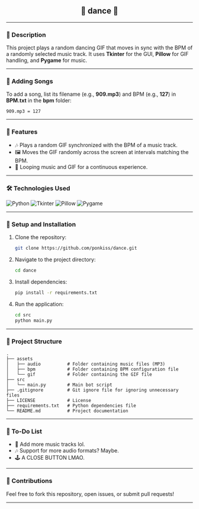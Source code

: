 <h2 align="center">🪩 dance 🪩</h2>

---

### 🚀 Description
This project plays a random dancing GIF that moves in sync with the BPM of a randomly selected music track. It uses **Tkinter** for the GUI, **Pillow** for GIF handling, and **Pygame** for music.

---

### 🎵 Adding Songs
To add a song, list its filename (e.g., **909.mp3**) and BPM (e.g., **127**) in **BPM.txt** in the **bpm** folder:
```
909.mp3 = 127
```

---

### 🎨 Features
- 🎶 Plays a random GIF synchronized with the BPM of a music track.
- 🖼️ Moves the GIF randomly across the screen at intervals matching the BPM.
- 🔁 Looping music and GIF for a continuous experience.

---

### 🛠️ Technologies Used
![Python](https://img.shields.io/badge/-Python-3776AB?logo=python&logoColor=fff&style=for-the-badge)
![Tkinter](https://img.shields.io/badge/-Tkinter-FF4500?style=for-the-badge)
![Pillow](https://img.shields.io/badge/-Pillow-FFD700?logo=pillow&style=for-the-badge)
![Pygame](https://img.shields.io/badge/-Pygame-00FF00?logo=pygame&style=for-the-badge)

---

### 🔧 Setup and Installation
1. Clone the repository:
   ```bash
   git clone https://github.com/ponkiss/dance.git
   ```
2. Navigate to the project directory:
   ```bash
   cd dance
   ```
3. Install dependencies:
   ```bash
   pip install -r requirements.txt
   ```
4. Run the application:
   ```bash
   cd src
   python main.py
   ```

---

### 📂 Project Structure
```
.
├── assets
│   ├── audio          # Folder containing music files (MP3)
│   ├── bpm            # Folder containing BPM configuration file
│   └── gif            # Folder containing the GIF file
├── src
│   └── main.py        # Main bot script
├── .gitignore         # Git ignore file for ignoring unnecessary files
├── LICENSE            # License
├── requirements.txt   # Python dependencies file
└── README.md          # Project documentation
```

---

### 📝 To-Do List
- 🔄 Add more music tracks lol.
- 🎶 Support for more audio formats? Maybe.
- 🕹️ A CLOSE BUTTON LMAO.

---

### 🤝 Contributions
Feel free to fork this repository, open issues, or submit pull requests!

---

